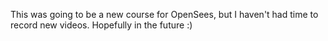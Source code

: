 This was going to be a new course for OpenSees, but I haven't had time to record new videos. Hopefully in the future :)
